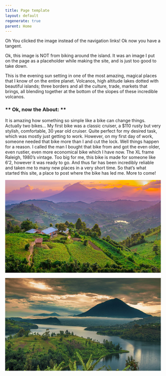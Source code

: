 ```yaml
---
title: Page template
layout: default
regenerate: true
parent: Home
---
```



<p>Oh You clicked the image instead of the navigation links! Ok now you have a tangent.</p>

<p>Ok, this image is NOT from biking around the island.  It was an image I put on the page as a placeholder while making the site, and is just too good to take down.</p>

<p>This is the evening sun setting in one of the most amazing, magical places that I know of on the entire planet.  Volcanos, high altitude lakes dotted with beautiful islands; three borders and all the culture, trade, markets that brings, all blending together at the bottom of the slopes of these incredible volcanos.</p>

<h3>** Ok, now the About: **</h3>
<p>It is amazing how something so simple like a bike can change things.  Actually two bikes…
My first bike was a classic cruiser, a $110 rusty but very stylish, comfortable, 30 year old cruiser.  Quite perfect for my desired task, which was mostly just getting to work.  However, on my first day of work, someone needed that bike more than I and cut the lock.  Well things happen for a reason.  I called the man I bought that bike from and got the even older, even rustier, even more economical bike which I have now.  The XL frame Raleigh, 1980’s vintage.  Too big for me, this bike is made for someone like 6’2, however it was ready to go.  And thus far has been incredibly reliable and taken me to many new places in a very short time.  So that’s what started this site, a place to post where the bike has led me.  More to come!</p>

<p><img src="../images/muhabura.jpg" height="300" title="Muhabura, the guide" /><br /></p>

<p><img src="../images/muhabura1.jpg" height="300" title="Muhabura, the guide" /><br /></p>



